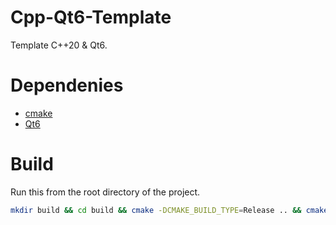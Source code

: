 # Cpp-Qt6-Template
Template C++20 & Qt6.
# Dependenies
- [cmake](https://cmake.org)
- [Qt6](https://www.qt.io/download)
# Build
Run this from the root directory of the project.
```bash
mkdir build && cd build && cmake -DCMAKE_BUILD_TYPE=Release .. && cmake --build .
```
